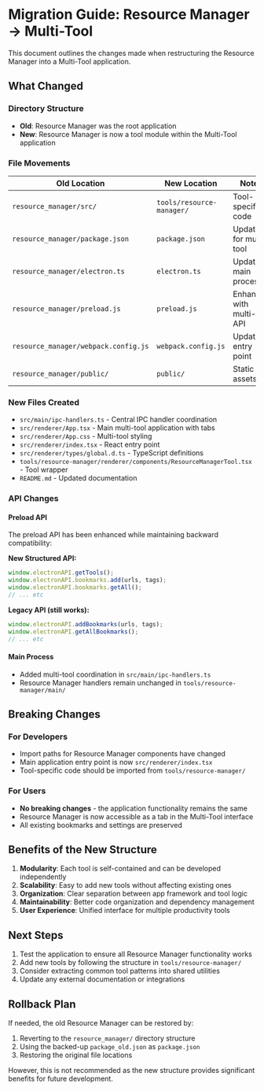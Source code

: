 # Migration Guide: Resource Manager → Multi-Tool

This document outlines the changes made when restructuring the Resource Manager into a Multi-Tool application.

## What Changed

### Directory Structure

- **Old**: Resource Manager was the root application
- **New**: Resource Manager is now a tool module within the Multi-Tool application

### File Movements

| Old Location                         | New Location              | Notes                        |
| ------------------------------------ | ------------------------- | ---------------------------- |
| `resource_manager/src/`              | `tools/resource-manager/` | Tool-specific code           |
| `resource_manager/package.json`      | `package.json`            | Updated for multi-tool       |
| `resource_manager/electron.ts`       | `electron.ts`             | Updated main process         |
| `resource_manager/preload.js`        | `preload.js`              | Enhanced with multi-tool API |
| `resource_manager/webpack.config.js` | `webpack.config.js`       | Updated entry point          |
| `resource_manager/public/`           | `public/`                 | Static assets                |

### New Files Created

- `src/main/ipc-handlers.ts` - Central IPC handler coordination
- `src/renderer/App.tsx` - Main multi-tool application with tabs
- `src/renderer/App.css` - Multi-tool styling
- `src/renderer/index.tsx` - React entry point
- `src/renderer/types/global.d.ts` - TypeScript definitions
- `tools/resource-manager/renderer/components/ResourceManagerTool.tsx` - Tool wrapper
- `README.md` - Updated documentation

### API Changes

#### Preload API

The preload API has been enhanced while maintaining backward compatibility:

**New Structured API:**

```javascript
window.electronAPI.getTools();
window.electronAPI.bookmarks.add(urls, tags);
window.electronAPI.bookmarks.getAll();
// ... etc
```

**Legacy API (still works):**

```javascript
window.electronAPI.addBookmarks(urls, tags);
window.electronAPI.getAllBookmarks();
// ... etc
```

#### Main Process

- Added multi-tool coordination in `src/main/ipc-handlers.ts`
- Resource Manager handlers remain unchanged in `tools/resource-manager/main/`

## Breaking Changes

### For Developers

- Import paths for Resource Manager components have changed
- Main application entry point is now `src/renderer/index.tsx`
- Tool-specific code should be imported from `tools/resource-manager/`

### For Users

- **No breaking changes** - the application functionality remains the same
- Resource Manager is now accessible as a tab in the Multi-Tool interface
- All existing bookmarks and settings are preserved

## Benefits of the New Structure

1. **Modularity**: Each tool is self-contained and can be developed independently
2. **Scalability**: Easy to add new tools without affecting existing ones
3. **Organization**: Clear separation between app framework and tool logic
4. **Maintainability**: Better code organization and dependency management
5. **User Experience**: Unified interface for multiple productivity tools

## Next Steps

1. Test the application to ensure all Resource Manager functionality works
2. Add new tools by following the structure in `tools/resource-manager/`
3. Consider extracting common tool patterns into shared utilities
4. Update any external documentation or integrations

## Rollback Plan

If needed, the old Resource Manager can be restored by:

1. Reverting to the `resource_manager/` directory structure
2. Using the backed-up `package_old.json` as `package.json`
3. Restoring the original file locations

However, this is not recommended as the new structure provides significant benefits for future development.
